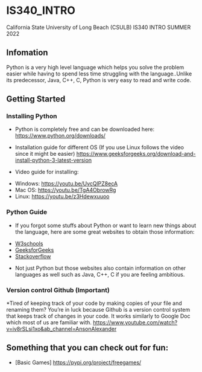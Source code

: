 # IS340_INTRO
California State University of Long Beach (CSULB) IS340 INTRO SUMMER 2022

## Infomation

Python is a very high level language which helps you solve the problem easier
while having to spend less time struggling with the language..Unlike its predecessor,
Java, C++, C, Python is very easy to read and write code.

## Getting Started

### Installing Python

* Python is completely free and can be downloaded here:
https://www.python.org/downloads/

* Installation guide for different OS (If you use Linux follows the video since it
might be easier)
https://www.geeksforgeeks.org/download-and-install-python-3-latest-version

* Video guide for installing:
+ Windows: https://youtu.be/UvcQlPZ8ecA
+ Mac OS: https://youtu.be/TgA4ObrowRg
+ Linux: https://youtu.be/z3Hdewxuuoo

### Python Guide

* If you forgot some stuffs about Python or want to learn new things about the
language, here are some great websites to obtain those information:
+ [W3schools](https://www.w3schools.com/python/)
+ [GeeksforGeeks](https://www.geeksforgeeks.org/python-programming-language/)
+ [Stackoverflow](https://stackoverflow.com/questions/tagged/python)
* Not just Python but those websites also contain information on other languages
as well such as Java, C++, C if you are feeling ambitious.

### Version control Github (Important)

*Tired of keeping track of your code by making copies of your file and renaming
them? You’re in luck because Github is a version control system that keeps track
of changes in your code. It works similarly to Google Doc which most of us are
familiar with.
https://www.youtube.com/watch?v=iv8rSLsi1xo&ab_channel=AnsonAlexander

## Something that you can check out for fun:
* [Basic Games] https://pypi.org/project/freegames/
